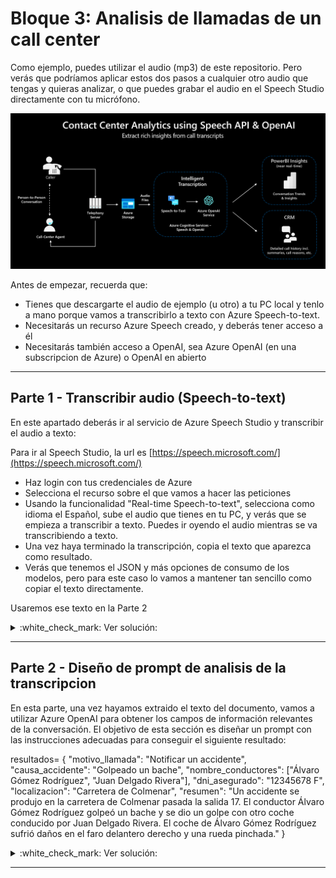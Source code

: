 # Bloque 3: Analisis de llamadas de un call center

Como ejemplo, puedes utilizar el audio (mp3) de este repositorio. Pero verás que podríamos aplicar estos dos pasos a cualquier otro audio que tengas y quieras analizar, o que puedes grabar el audio en el Speech Studio directamente con tu micrófono. 

![Diagrama de Solucion con Speech to text y OpenAI](Bloque3.png)

Antes de empezar, recuerda que:

* Tienes que descargarte el audio de ejemplo (u otro) a tu PC local y tenlo a mano porque vamos a transcribirlo a texto con Azure Speech-to-text. 
* Necesitarás un recurso Azure Speech creado, y deberás tener acceso a él
* Necesitarás también acceso a OpenAI, sea Azure OpenAI (en una subscripcion de Azure) o OpenAI en abierto 
___

## Parte 1 - Transcribir audio (Speech-to-text)

En este apartado deberás ir al servicio de Azure Speech Studio y transcribir el audio a texto:

Para ir al Speech Studio, la url es [https://speech.microsoft.com/](https://speech.microsoft.com/)
* Haz login con tus credenciales de Azure
* Selecciona el recurso sobre el que vamos a hacer las peticiones
* Usando la funcionalidad "Real-time Speech-to-text", selecciona como idioma el Español, sube el audio que tienes en tu PC, y verás que se empieza a transcribir a texto. Puedes ir oyendo el audio mientras se va transcribiendo a texto. 
* Una vez haya terminado la transcripción, copia el texto que aparezca como resultado. 
* Verás que tenemos el JSON y más opciones de consumo de los modelos, pero para este caso lo vamos a mantener tan sencillo como copiar el texto directamente.  

Usaremos ese texto en la Parte 2


<details>
  <summary>:white_check_mark: Ver solución:</summary>

* Texto que extraemos con Speech-to-text del audio de ejemplo:

  ```    
  Hola, acabo de tener un accidente y quería notificarlo. Hola. De acuerdo, espero que esté bien, ¿qué ha pasado? Estaba conduciendo por la carretera de Colmenar y me he dado un golpe con otro coche. ¿Está usted bien? Sí, solo un poco nervioso. Es normal. ¿Me puede decir su nombre completo? Claro, me llamo Álvaro Gómez Rodríguez. ¿Sabe cuál ha sido la causa del accidente? Creo que he golpeado un bache. De acuerdo. ¿Dónde se ha producido el accidente? En la carretera de Colmenar pasada la salida 17. ¿Ha habido algún otro herido? Creo que no, pero no estoy seguro. De acuerdo, lo investigaremos. ¿Me puede dar la información del otro conductor? Sí, su nombre es Juan Delgado Rivera. De acuerdo, un momento, por favor, ¿me puede decir su DNI, por favor? Sí. Es 12345678 F. De acuerdo. ¿Qué daños ha sufrido el coche? Se ha roto el faro delantero derecho y se ha pinchado una rueda. ¿Puede conducir el coche? No lo sé, no, va a venir a recogerlo la grúa. De acuerdo. Necesitaremos inspeccionar el coche. Voy a dar de alta el parte para proceder la petición de inspección y reparación. Perfecto, muchas gracias por su ayuda. 

  ```

</details>

___

## Parte 2 - Diseño de prompt de analisis de la transcripcion

En esta parte, una vez hayamos extraido el texto del documento, vamos a utilizar Azure OpenAI para obtener los campos de información relevantes de la conversación. El objetivo de esta sección es diseñar un prompt con las instrucciones adecuadas para conseguir el siguiente resultado:

resultados= {
    "motivo_llamada": "Notificar un accidente",
    "causa_accidente": "Golpeado un bache",
    "nombre_conductores": ["Álvaro Gómez Rodríguez", "Juan Delgado Rivera"],
    "dni_asegurado": "12345678 F",
    "localizacion": "Carretera de Colmenar",
    "resumen": "Un accidente se produjo en la carretera de Colmenar pasada la salida 17. El conductor Álvaro Gómez Rodríguez golpeó un bache y se dio un golpe con otro coche conducido por Juan Delgado Rivera. El coche de Álvaro Gómez Rodríguez sufrió daños en el faro delantero derecho y una rueda pinchada."
}

<details>
  <summary>:white_check_mark: Ver solución:</summary>
  
Extraiga la siguiente información de la conversación 

1. Motivo de la llamada (key: motivo_llamada)
2. Causa del accidente (key: causa_accidente)
3. Nombres de los conductores como array (key: nombre_conductores)
4. DNI de la persona que llama (key: dni_asegurado)
5. Localización del accidente (key: localizacion)
6. Breve y detallado resumen (key: resumen)

Asegure que todos los campos se contestan de manera breve, por ejemplo, para la localización simplemente el nombre. Contesta en formato JSON utilizando las keys indicadas para cada campo. Formatee el JSON como objecto llamado "resultados". Haga un pretty print del JSON y asegure que esta correctamente cerrado al final.

</details>

___
